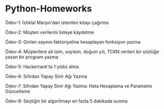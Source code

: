 # Python-Homeworks

Ödev-1: İstiklal Marşın'dan istenilen kıtayı çağırma

Ödev-2: Müşteri verilerini listeye kaydetme

Ödev-3: Girilen sayının faktoriyeline hesaplayan fonksiyon yazma

Ödev-4: Müşterilere ait isim, soyisim, doğum yılı, TCKN verileri bir sözlüğe yazan bir program yazma

Ödev-5: Hackerrank'ta 1 yıldız alma

Ödev-6: Sıfırdan Yapay Sinir Ağı Yazma

Ödev-7: Sıfırdan Yapay Sinir Ağı Yazma: Hata Hesaplama ve Parametre Güncelleme

Ödev-8: Seçtiğin bir algoritmayı en fazla 5 dakikada sunma
